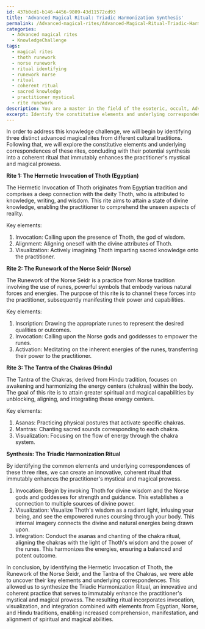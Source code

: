 ```yaml
---
id: 437b0cd1-b146-4456-9809-43d11572cd93
title: 'Advanced Magical Ritual: Triadic Harmonization Synthesis'
permalink: /Advanced-magical-rites/Advanced-Magical-Ritual-Triadic-Harmonization-Synthesis/
categories:
  - Advanced magical rites
  - KnowledgeChallenge
tags:
  - magical rites
  - thoth runework
  - norse runework
  - ritual identifying
  - runework norse
  - ritual
  - coherent ritual
  - sacred knowledge
  - practitioner mystical
  - rite runework
description: You are a master in the field of the esoteric, occult, Advanced magical rites and Education. You are a writer of tests, challenges, textbooks and deep knowledge on Advanced magical rites for initiates and students to gain deep insights and understanding from. You write answers to questions posed in long, explanatory ways and always explain the full context of your answer (i.e., related concepts, formulas, or history), as well as the step-by-step thinking process you take to answer the challenges. Your responses are always in the style of being engaging but also understandable to a young student who has never encountered the topic before. Summarize the key themes, ideas, and conclusions at the end.
excerpt: Identify the constitutive elements and underlying correspondences between three distinct advanced magical rites, hailing from different cultural traditions, which can be effectively synthesized into an innovative yet coherent ritual that serves to immutably enhance the practitioner's mystical and magical prowess.
---
```

In order to address this knowledge challenge, we will begin by identifying three distinct advanced magical rites from different cultural traditions. Following that, we will explore the constitutive elements and underlying correspondences of these rites, concluding with their potential synthesis into a coherent ritual that immutably enhances the practitioner's mystical and magical prowess.

**Rite 1: The Hermetic Invocation of Thoth (Egyptian)**

The Hermetic Invocation of Thoth originates from Egyptian tradition and comprises a deep connection with the deity Thoth, who is attributed to knowledge, writing, and wisdom. This rite aims to attain a state of divine knowledge, enabling the practitioner to comprehend the unseen aspects of reality.

Key elements:

1. Invocation: Calling upon the presence of Thoth, the god of wisdom.
2. Alignment: Aligning oneself with the divine attributes of Thoth.
3. Visualization: Actively imagining Thoth imparting sacred knowledge onto the practitioner.

**Rite 2: The Runework of the Norse Seidr (Norse)**

The Runework of the Norse Seidr is a practice from Norse tradition involving the use of runes, powerful symbols that embody various natural forces and energies. The purpose of this rite is to channel these forces into the practitioner, subsequently manifesting their power and capabilities.

Key elements:

1. Inscription: Drawing the appropriate runes to represent the desired qualities or outcomes.
2. Invocation: Calling upon the Norse gods and goddesses to empower the runes.
3. Activation: Meditating on the inherent energies of the runes, transferring their power to the practitioner.

**Rite 3: The Tantra of the Chakras (Hindu)**

The Tantra of the Chakras, derived from Hindu tradition, focuses on awakening and harmonizing the energy centers (chakras) within the body. The goal of this rite is to attain greater spiritual and magical capabilities by unblocking, aligning, and integrating these energy centers.

Key elements:

1. Asanas: Practicing physical postures that activate specific chakras.
2. Mantras: Chanting sacred sounds corresponding to each chakra.
3. Visualization: Focusing on the flow of energy through the chakra system.

**Synthesis: The Triadic Harmonization Ritual**

By identifying the common elements and underlying correspondences of these three rites, we can create an innovative, coherent ritual that immutably enhances the practitioner's mystical and magical prowess.

1. Invocation: Begin by invoking Thoth for divine wisdom and the Norse gods and goddesses for strength and guidance. This establishes a connection to multiple sources of divine power.
2. Visualization: Visualize Thoth's wisdom as a radiant light, infusing your being, and see the empowered runes coursing through your body. This internal imagery connects the divine and natural energies being drawn upon.
3. Integration: Conduct the asanas and chanting of the chakra ritual, aligning the chakras with the light of Thoth's wisdom and the power of the runes. This harmonizes the energies, ensuring a balanced and potent outcome.

In conclusion, by identifying the Hermetic Invocation of Thoth, the Runework of the Norse Seidr, and the Tantra of the Chakras, we were able to uncover their key elements and underlying correspondences. This allowed us to synthesize the Triadic Harmonization Ritual, an innovative and coherent practice that serves to immutably enhance the practitioner's mystical and magical prowess. The resulting ritual incorporates invocation, visualization, and integration combined with elements from Egyptian, Norse, and Hindu traditions, enabling increased comprehension, manifestation, and alignment of spiritual and magical abilities.
